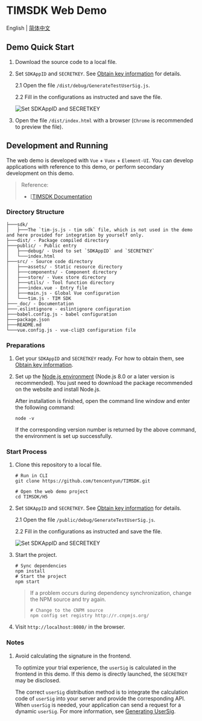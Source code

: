 # TIMSDK Web Demo
English | [简体中文](./README.md)

## Demo Quick Start

1. Download the source code to a local file.

3. Set `SDKAppID` and `SECRETKEY`. See [Obtain key information](https://cloud.tencent.com/document/product/269/36838#.E6.AD.A5.E9.AA.A42.EF.BC.9A.E8.8E.B7.E5.8F.96.E5.AF.86.E9.92.A5.E4.BF.A1.E6.81.AF) for details.

   2.1 Open the file `/dist/debug/GenerateTestUserSig.js`.

   2.2 Fill in the configurations as instructed and save the file.

   ![Set `SDKAppID` and `SECRETKEY`](_doc/image/demo-init-1.png)

4. Open the file `/dist/index.html` with a browser (`Chrome` is recommended to preview the file).

## Development and Running

The web demo is developed with `Vue` + `Vuex` + `Element-UI`. You can develop applications with reference to this demo, or perform secondary development on this demo. 

> Reference:
>
> - [[TIMSDK Documentation](https://imsdk-1252463788.file.myqcloud.com/IM_DOC/Web/index.html)

### Directory Structure

```
├───sdk/
│   ├───The `tim-js.js - tim sdk` file, which is not used in the demo and here provided for integration by yourself only.
├───dist/ - Package compiled directory
├───public/ - Public entry
│   ├───debug/ - Used to set `SDKAppID` and `SECRETKEY`
│   └───index.html
├───src/ - Source code directory
│   ├───assets/ - Static resource directory
│   ├───components/ - Component directory
│   ├───store/ - Vuex store directory
│   ├───utils/ - Tool function directory
│   ├───index.vue - Entry file
│   ├───main.js - Global Vue configuration
│   └───tim.js - TIM SDK
├───_doc/ - Documentation
├───.eslintignore - eslintignore configuration
├───babel.config.js - babel configuration
├───package.json
├───README.md
└───vue.config.js - vue-cli@3 configuration file
```

### Preparations

1. Get your `SDKAppID` and `SECRETKEY` ready. For how to obtain them, see [Obtain key information](https://cloud.tencent.com/document/product/269/36838#.E6.AD.A5.E9.AA.A41.EF.BC.9A.E5.88.9B.E5.BB.BA.E5.BA.94.E7.94.A8).

2. Set up the [Node.js environment](https://nodejs.org/zh-cn/) (Node.js 8.0 or a later version is recommended). You just need to download the package recommended on the website and install Node.js.

   After installation is finished, open the command line window and enter the following command:

   ```shell
   node -v
   ```

   If the corresponding version number is returned by the above command, the environment is set up successfully.

### Start Process

1. Clone this repository to a local file.

   ```shell
   # Run in CLI
   git clone https://github.com/tencentyun/TIMSDK.git

   # Open the web demo project
   cd TIMSDK/H5
   ```

2. Set `SDKAppID` and `SECRETKEY`. See [Obtain key information](https://cloud.tencent.com/document/product/269/36838#.E6.AD.A5.E9.AA.A42.EF.BC.9A.E8.8E.B7.E5.8F.96.E5.AF.86.E9.92.A5.E4.BF.A1.E6.81.AF) for details.

   2.1 Open the file `/public/debug/GenerateTestUserSig.js`.

   2.2 Fill in the configurations as instructed and save the file.

   ![Set `SDKAppID` and `SECRETKEY`](_doc/image/demo-init-1.png)

3. Start the project.

   ```shell
   # Sync dependencies
   npm install
   # Start the project
   npm start
   ```

   > If a problem occurs during dependency synchronization, change the NPM source and try again.
   >
   > ```shell
   > # Change to the CNPM source
   > npm config set registry http://r.cnpmjs.org/
   > ```

4. Visit `http://localhost:8080/` in the browser.

### Notes

1. Avoid calculating the signature in the frontend.

   To optimize your trial experience, the `userSig` is calculated in the frontend in this demo. If this demo is directly launched, the `SECRETKEY` may be disclosed.

   The correct `userSig` distribution method is to integrate the calculation code of `userSig` into your server and provide the corresponding API. When `userSig` is needed, your application can send a request for a dynamic `userSig`. For more information, see [Generating UserSig](https://cloud.tencent.com/document/product/269/32688#GeneratingdynamicUserSig).

